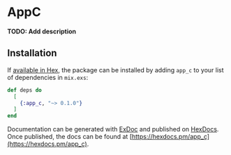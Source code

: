 # AppC

**TODO: Add description**

## Installation

If [available in Hex](https://hex.pm/docs/publish), the package can be installed
by adding `app_c` to your list of dependencies in `mix.exs`:

```elixir
def deps do
  [
    {:app_c, "~> 0.1.0"}
  ]
end
```

Documentation can be generated with [ExDoc](https://github.com/elixir-lang/ex_doc)
and published on [HexDocs](https://hexdocs.pm). Once published, the docs can
be found at [https://hexdocs.pm/app_c](https://hexdocs.pm/app_c).

